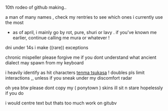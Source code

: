 10th rodeo of github making..

a man of many names , check my rentries to see which ones i currently use the most
- as of april, i mainly go by rot, pure, shuri or lavy . if you've known me earlier, continue calling me mura or whatever !

dni under 14s i make ((rare)) exceptions

chronic mispeller please forgive me if you dont understand what ancient dialect may spawn from my keyboard

i heavily identify as hit characters [tenma tsukasa](https://projectsekai.fandom.com/wiki/Tenma_Tsukasa) ! doubles pls limit interactions ,, unless if you sneak under my discomfort radar

oh yea btw please dont copy my ( ponytown ) skins ill sit n stare hopelessly if you do

i would centre text but thats too much work on gitubv
